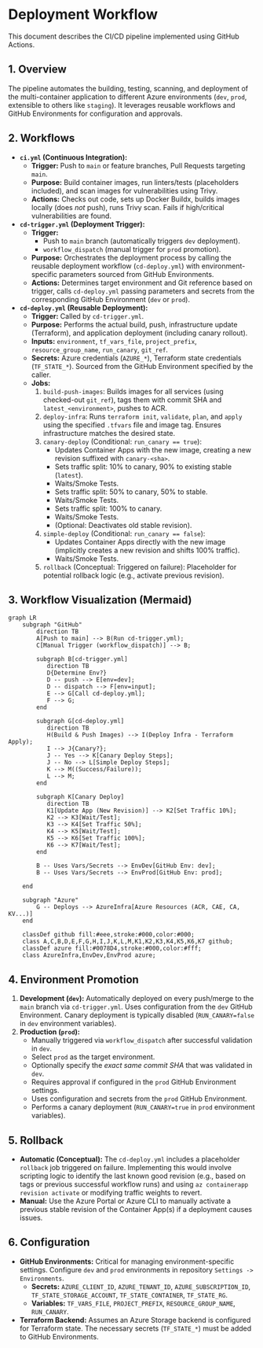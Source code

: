 # Deployment Workflow

This document describes the CI/CD pipeline implemented using GitHub Actions.

## 1. Overview

The pipeline automates the building, testing, scanning, and deployment of the multi-container application to different Azure environments (`dev`, `prod`, extensible to others like `staging`). It leverages reusable workflows and GitHub Environments for configuration and approvals.

## 2. Workflows

*   **`ci.yml` (Continuous Integration):**
    *   **Trigger:** Push to `main` or feature branches, Pull Requests targeting `main`.
    *   **Purpose:** Build container images, run linters/tests (placeholders included), and scan images for vulnerabilities using Trivy.
    *   **Actions:** Checks out code, sets up Docker Buildx, builds images locally (does *not* push), runs Trivy scan. Fails if high/critical vulnerabilities are found.
*   **`cd-trigger.yml` (Deployment Trigger):**
    *   **Trigger:**
        *   Push to `main` branch (automatically triggers `dev` deployment).
        *   `workflow_dispatch` (manual trigger for `prod` promotion).
    *   **Purpose:** Orchestrates the deployment process by calling the reusable deployment workflow (`cd-deploy.yml`) with environment-specific parameters sourced from GitHub Environments.
    *   **Actions:** Determines target environment and Git reference based on trigger, calls `cd-deploy.yml` passing parameters and secrets from the corresponding GitHub Environment (`dev` or `prod`).
*   **`cd-deploy.yml` (Reusable Deployment):**
    *   **Trigger:** Called by `cd-trigger.yml`.
    *   **Purpose:** Performs the actual build, push, infrastructure update (Terraform), and application deployment (including canary rollout).
    *   **Inputs:** `environment`, `tf_vars_file`, `project_prefix`, `resource_group_name`, `run_canary`, `git_ref`.
    *   **Secrets:** Azure credentials (`AZURE_*`), Terraform state credentials (`TF_STATE_*`). Sourced from the GitHub Environment specified by the caller.
    *   **Jobs:**
        1.  `build-push-images`: Builds images for all services (using checked-out `git_ref`), tags them with commit SHA and `latest_<environment>`, pushes to ACR.
        2.  `deploy-infra`: Runs `terraform init`, `validate`, `plan`, and `apply` using the specified `.tfvars` file and image tag. Ensures infrastructure matches the desired state.
        3.  `canary-deploy` (Conditional: `run_canary == true`):
            *   Updates Container Apps with the new image, creating a new revision suffixed with `canary-<sha>`.
            *   Sets traffic split: 10% to canary, 90% to existing stable (`latest`).
            *   Waits/Smoke Tests.
            *   Sets traffic split: 50% to canary, 50% to stable.
            *   Waits/Smoke Tests.
            *   Sets traffic split: 100% to canary.
            *   Waits/Smoke Tests.
            *   (Optional: Deactivates old stable revision).
        4.  `simple-deploy` (Conditional: `run_canary == false`):
            *   Updates Container Apps directly with the new image (implicitly creates a new revision and shifts 100% traffic).
            *   Waits/Smoke Tests.
        5.  `rollback` (Conceptual: Triggered on failure): Placeholder for potential rollback logic (e.g., activate previous revision).

## 3. Workflow Visualization (Mermaid)

```mermaid
graph LR
    subgraph "GitHub"
        direction TB
        A[Push to main] --> B(Run cd-trigger.yml);
        C[Manual Trigger (workflow_dispatch)] --> B;

        subgraph B[cd-trigger.yml]
           direction TB
           D{Determine Env?}
           D -- push --> E[env=dev];
           D -- dispatch --> F[env=input];
           E --> G[Call cd-deploy.yml];
           F --> G;
        end

        subgraph G[cd-deploy.yml]
           direction TB
           H(Build & Push Images) --> I(Deploy Infra - Terraform Apply);
           I --> J{Canary?};
           J -- Yes --> K[Canary Deploy Steps];
           J -- No --> L[Simple Deploy Steps];
           K --> M((Success/Failure));
           L --> M;
        end

        subgraph K[Canary Deploy]
           direction TB
           K1[Update App (New Revision)] --> K2[Set Traffic 10%];
           K2 --> K3[Wait/Test];
           K3 --> K4[Set Traffic 50%];
           K4 --> K5[Wait/Test];
           K5 --> K6[Set Traffic 100%];
           K6 --> K7[Wait/Test];
        end

        B -- Uses Vars/Secrets --> EnvDev[GitHub Env: dev];
        B -- Uses Vars/Secrets --> EnvProd[GitHub Env: prod];

    end

    subgraph "Azure"
        G -- Deploys --> AzureInfra[Azure Resources (ACR, CAE, CA, KV...)]
    end

    classDef github fill:#eee,stroke:#000,color:#000;
    class A,C,B,D,E,F,G,H,I,J,K,L,M,K1,K2,K3,K4,K5,K6,K7 github;
    classDef azure fill:#0078D4,stroke:#000,color:#fff;
    class AzureInfra,EnvDev,EnvProd azure;

```

## 4. Environment Promotion

1.  **Development (`dev`):** Automatically deployed on every push/merge to the `main` branch via `cd-trigger.yml`. Uses configuration from the `dev` GitHub Environment. Canary deployment is typically disabled (`RUN_CANARY=false` in `dev` environment variables).
2.  **Production (`prod`):**
    *   Manually triggered via `workflow_dispatch` after successful validation in `dev`.
    *   Select `prod` as the target environment.
    *   Optionally specify the *exact same commit SHA* that was validated in `dev`.
    *   Requires approval if configured in the `prod` GitHub Environment settings.
    *   Uses configuration and secrets from the `prod` GitHub Environment.
    *   Performs a canary deployment (`RUN_CANARY=true` in `prod` environment variables).

## 5. Rollback

*   **Automatic (Conceptual):** The `cd-deploy.yml` includes a placeholder `rollback` job triggered on failure. Implementing this would involve scripting logic to identify the last known good revision (e.g., based on tags or previous successful workflow runs) and using `az containerapp revision activate` or modifying traffic weights to revert.
*   **Manual:** Use the Azure Portal or Azure CLI to manually activate a previous stable revision of the Container App(s) if a deployment causes issues.

## 6. Configuration

*   **GitHub Environments:** Critical for managing environment-specific settings. Configure `dev` and `prod` environments in repository `Settings -> Environments`.
    *   **Secrets:** `AZURE_CLIENT_ID`, `AZURE_TENANT_ID`, `AZURE_SUBSCRIPTION_ID`, `TF_STATE_STORAGE_ACCOUNT`, `TF_STATE_CONTAINER`, `TF_STATE_RG`.
    *   **Variables:** `TF_VARS_FILE`, `PROJECT_PREFIX`, `RESOURCE_GROUP_NAME`, `RUN_CANARY`.
*   **Terraform Backend:** Assumes an Azure Storage backend is configured for Terraform state. The necessary secrets (`TF_STATE_*`) must be added to GitHub Environments.